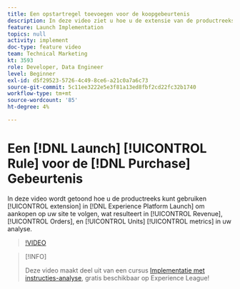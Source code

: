 ```yaml
---
title: Een opstartregel toevoegen voor de koopgebeurtenis
description: In deze video ziet u hoe u de extensie van de productreeks in Launch kunt gebruiken om aankopen op uw site te volgen. Dit resulteert in de metrische gegevens Opbrengsten, Bestellingen en Eenheden in uw analyse.
feature: Launch Implementation
topics: null
activity: implement
doc-type: feature video
team: Technical Marketing
kt: 3593
role: Developer, Data Engineer
level: Beginner
exl-id: d5f29523-5726-4c49-8ce6-a21c0a7a6c73
source-git-commit: 5c11ee3222e5e3f81a13ed8fbf2cd22fc32b1740
workflow-type: tm+mt
source-wordcount: '85'
ht-degree: 4%

---
```


# Een [!DNL Launch] [!UICONTROL Rule] voor de [!DNL Purchase] Gebeurtenis

In deze video wordt getoond hoe u de productreeks kunt gebruiken [!UICONTROL extension] in [!DNL Experience Platform Launch] om aankopen op uw site te volgen, wat resulteert in [!UICONTROL Revenue], [!UICONTROL Orders], en [!UICONTROL Units] [!UICONTROL metrics] in uw analyse.

>[!VIDEO](https://video.tv.adobe.com/v/28766/?quality=12)

>[!INFO]
>
> Deze video maakt deel uit van een cursus [Implementatie met instructies-analyse](https://experienceleague.adobe.com/?recommended=Analytics-D-1-2019.1), gratis beschikbaar op Experience League!